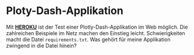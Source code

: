 # Ploty-Dash-Applikation
Mit [**HEROKU**](https://www.heroku.com) ist der Test einer Plotly-Dash-Applikation im Web möglich. Die zahlreichen Beispiele im Netz machen den Einstieg leicht. Schwierigkeiten macht die Datei `requirements.txt`. Was gehört für meine Applikation zwingend in die Datei hinein? 
